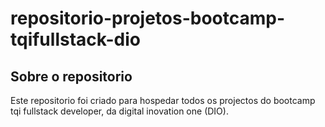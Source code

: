 # repositorio-projetos-bootcamp-tqifullstack-dio
## Sobre o repositorio
Este repositorio foi criado para hospedar todos os projectos do bootcamp tqi fullstack developer, da digital inovation one (DIO).

